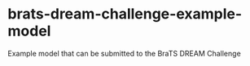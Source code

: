 # brats-dream-challenge-example-model
Example model that can be submitted to the BraTS DREAM Challenge
